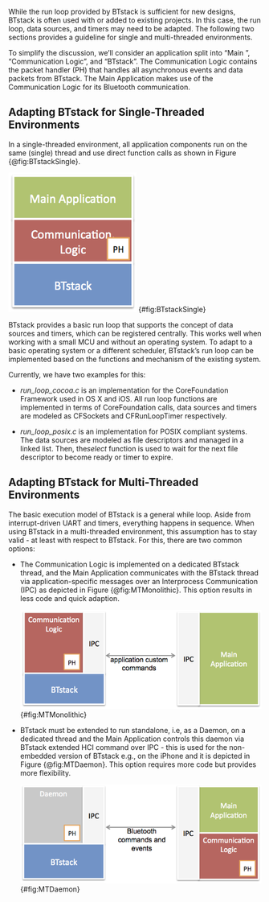 
While the run loop provided by BTstack is sufficient for new designs,
BTstack is often used with or added to existing projects. In this case,
the run loop, data sources, and timers may need to be adapted. The
following two sections provides a guideline for single and
multi-threaded environments.

To simplify the discussion, we’ll consider an application split into
“Main ”, “Communication Logic”, and “BTstack”. The Communication Logic
contains the packet handler (PH) that handles all asynchronous events
and data packets from BTstack. The Main Application makes use of the
Communication Logic for its Bluetooth communication.

<a name="sec:singlethreading"></a> 

## Adapting BTstack for Single-Threaded Environments


In a single-threaded environment, all application components run on the
same (single) thread and use direct function calls as shown in
Figure {@fig:BTstackSingle}.

![BTstack in single-threaded environment.](picts/singlethreading-btstack.png) {#fig:BTstackSingle}

BTstack provides a basic run loop that supports the concept of data
sources and timers, which can be registered centrally. This works well
when working with a small MCU and without an operating system. To adapt
to a basic operating system or a different scheduler, BTstack’s run loop
can be implemented based on the functions and mechanism of the existing
system.

Currently, we have two examples for this:

-   *run_loop_cocoa.c* is an implementation for the CoreFoundation
    Framework used in OS X and iOS. All run loop functions are
    implemented in terms of CoreFoundation calls, data sources and
    timers are modeled as CFSockets and CFRunLoopTimer respectively.

-   *run_loop_posix.c* is an implementation for POSIX compliant
    systems. The data sources are modeled as file descriptors and
    managed in a linked list. Then, the*select* function is used to wait
    for the next file descriptor to become ready or timer to expire.

<a name="sec:multithreading"></a> 

## Adapting BTstack for Multi-Threaded Environments


The basic execution model of BTstack is a general while loop. Aside from
interrupt-driven UART and timers, everything happens in sequence. When
using BTstack in a multi-threaded environment, this assumption has to
stay valid - at least with respect to BTstack. For this, there are two
common options:


-   The Communication Logic is implemented on a dedicated BTstack
    thread, and the Main Application communicates with the BTstack
    thread via application-specific messages over an Interprocess
    Communication (IPC) as depicted in Figure {@fig:MTMonolithic}. 
    This option results in less code and quick adaption.

    ![BTstack in multi-threaded environment - monolithic solution.](picts/multithreading-monolithic.png) {#fig:MTMonolithic}

-   BTstack must be extended to run standalone, i.e, as a Daemon, on a
    dedicated thread and the Main Application controls this daemon via
    BTstack extended HCI command over IPC - this is used for the
    non-embedded version of BTstack e.g., on the iPhone and it is depicted 
    in Figure {@fig:MTDaemon}. This option requires more code but provides 
    more flexibility.

    ![BTstack in multi-threaded environment - solution with daemon.](picts/multithreading-btdaemon.png) {#fig:MTDaemon}
    